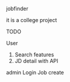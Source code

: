 jobfinder

it is a college project


TODO

User 
1. Search features
2. JD detail with API


admin
Login
Job create



